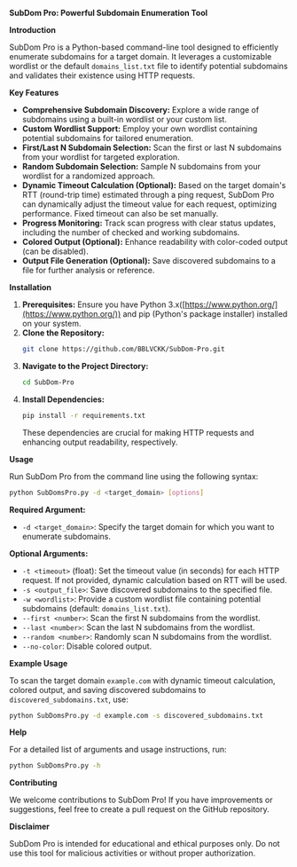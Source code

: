 **SubDom Pro: Powerful Subdomain Enumeration Tool**

**Introduction**

SubDom Pro is a Python-based command-line tool designed to efficiently enumerate subdomains for a target domain. It leverages a customizable wordlist or the default `domains_list.txt` file to identify potential subdomains and validates their existence using HTTP requests.

**Key Features**

- **Comprehensive Subdomain Discovery:** Explore a wide range of subdomains using a built-in wordlist or your custom list.
- **Custom Wordlist Support:** Employ your own wordlist containing potential subdomains for tailored enumeration.
- **First/Last N Subdomain Selection:** Scan the first or last N subdomains from your wordlist for targeted exploration.
- **Random Subdomain Selection:** Sample N subdomains from your wordlist for a randomized approach.
- **Dynamic Timeout Calculation (Optional):** Based on the target domain's RTT (round-trip time) estimated through a ping request, SubDom Pro can dynamically adjust the timeout value for each request, optimizing performance. Fixed timeout can also be set manually.
- **Progress Monitoring:** Track scan progress with clear status updates, including the number of checked and working subdomains.
- **Colored Output (Optional):** Enhance readability with color-coded output (can be disabled).
- **Output File Generation (Optional):** Save discovered subdomains to a file for further analysis or reference.

**Installation**

1. **Prerequisites:** Ensure you have Python 3.x([https://www.python.org/](https://www.python.org/)) and pip (Python's package installer) installed on your system.
2. **Clone the Repository:**
   ```bash
   git clone https://github.com/BBLVCKK/SubDom-Pro.git
   ```
3. **Navigate to the Project Directory:**
   ```bash
   cd SubDom-Pro
   ```
4. **Install Dependencies:**
   ```bash
   pip install -r requirements.txt
   ```
   These dependencies are crucial for making HTTP requests and enhancing output readability, respectively.

**Usage**

Run SubDom Pro from the command line using the following syntax:

```bash
python SubDomsPro.py -d <target_domain> [options]
```

**Required Argument:**

- `-d <target_domain>`: Specify the target domain for which you want to enumerate subdomains.

**Optional Arguments:**

- `-t <timeout>` (float): Set the timeout value (in seconds) for each HTTP request. If not provided, dynamic calculation based on RTT will be used.
- `-s <output_file>`: Save discovered subdomains to the specified file.
- `-w <wordlist>`: Provide a custom wordlist file containing potential subdomains (default: `domains_list.txt`).
- `--first <number>`: Scan the first N subdomains from the wordlist.
- `--last <number>`: Scan the last N subdomains from the wordlist.
- `--random <number>`: Randomly scan N subdomains from the wordlist.
- `--no-color`: Disable colored output.

**Example Usage**

To scan the target domain `example.com` with dynamic timeout calculation, colored output, and saving discovered subdomains to `discovered_subdomains.txt`, use:

```bash
python SubDomsPro.py -d example.com -s discovered_subdomains.txt
```

**Help**

For a detailed list of arguments and usage instructions, run:

```bash
python SubDomsPro.py -h
```

**Contributing**

We welcome contributions to SubDom Pro! If you have improvements or suggestions, feel free to create a pull request on the GitHub repository.

**Disclaimer**

SubDom Pro is intended for educational and ethical purposes only. Do not use this tool for malicious activities or without proper authorization.
